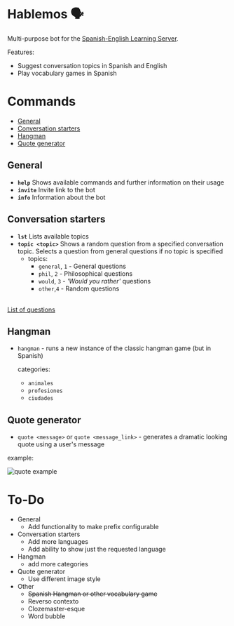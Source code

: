 # Hablemos 🗣

Multi-purpose bot for the [Spanish-English Learning Server](https://discord.gg/spanish-english).




Features:

- Suggest conversation topics in Spanish and English
- Play vocabulary games in Spanish


# Commands
- [General](#general)
- [Conversation starters](#conversation-starters)
- [Hangman](#hangman)
- [Quote generator](#Quote-generator)

## General
- **`help`** Shows available commands and further information on their usage
- **`invite`** Invite link to the bot
- **`info`** Information about the bot

## Conversation starters
- **`lst`** Lists available topics
- **`topic <topic>`** Shows a random question from a specified conversation topic. Selects a question from general questions if no topic is specified
    - topics:
        - `general`, `1` - General questions
        - `phil`, `2` - Philosophical questions
        - `would`, `3` - *'Would you rather'* questions
        - `other`,`4` -  Random questions        
        <br>
 [List of questions](https://docs.google.com/spreadsheets/d/10jsNQsSG9mbLZgDoYIdVrbogVSN7eAKbOfCASA5hN0A/)      

## Hangman
- `hangman` - runs a new instance of the classic hangman game (but in Spanish)

    categories:
  - `animales`
  - `profesiones`
  - `ciudades`

## Quote generator
- `quote <message>` or `quote <message_link>` - generates a dramatic looking quote using a user's message

example:

![quote example](https://cdn.discordapp.com/attachments/808679873837137940/920026460234862643/unknown.png)
<br>
# To-Do
- General
    - Add functionality to make prefix configurable
- Conversation starters
    - Add more languages
    - Add ability to show just the requested language
- Hangman
  - add more categories
- Quote generator
  - Use different image style
- Other
    - ~~Spanish Hangman or other vocabulary game~~
    - Reverso contexto
    - Clozemaster-esque
    - Word bubble
